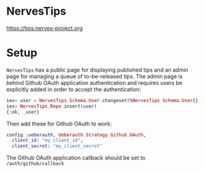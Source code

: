 # NervesTips

https://tips.nerves-project.org

# Setup

`NervesTips` has a public page for displaying published tips and an admin
page for managing a queue of to-be-released tips. The admin page is
behind Github OAuth application authentication and requires users be
explicitly added in order to accept the authentication:

```elixir
iex> user = NervesTips.Schema.User.changeset(%NervesTips.Schema.User{}, %{nickname: "jjcarstens"})
iex> NervesTips.Repo.insert(user)
{:ok, _user}
```

Then add these for Github OAuth to work:

```elixir
config :ueberauth, Ueberauth.Strategy.Github.OAuth,
  client_id: "my_client_id",
  client_secret: "my_client_secret"
```

The Github OAuth application callback should be set to `/auth/github/callback`
